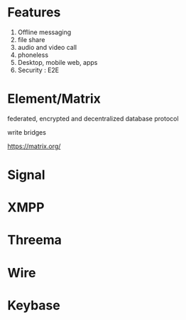 
# Features 

1. Offline messaging
1. file share
1. audio and video call
1. phoneless
1. Desktop, mobile web, apps
1. Security : E2E


# Element/Matrix

federated, encrypted and decentralized database protocol

write bridges 

https://matrix.org/

# Signal

# XMPP

# Threema

# Wire

# Keybase




